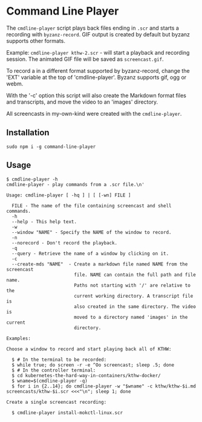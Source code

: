 # Command Line Player

The `cmdline-player` script plays back files ending in `.scr` and starts a recording with `byzanz-record`. GIF output is created by default but byzanz supports other formats.

Example: `cmdline-player kthw-2.scr` - will start a playback and recording session. The animated GIF file will be saved as `screencast.gif`.

To record a in a different format supported by byzanz-record, change the 'EXT' variable at the top of 'cmdline-player'. Byzanz supports gif, ogg or webm.

With the '-c' option this script will also create the Markdown format files and transcripts, and move the video to an 'images' directory.

All screencasts in my-own-kind were created with the `cmdline-player`.

## Installation

`sudo npm i -g command-line-player`

## Usage

```none
$ cmdline-player -h
cmdline-player - play commands from a .scr file.\n'

Usage: cmdline-player [ -hq ] | [ [-wn] FILE ]

  FILE - The name of the file containing screencast and shell commands.
  -h
  --help - This help text.
  -w
  --window "NAME" - Specify the NAME of the window to record.
  -n
  --norecord - Don't record the playback.
  -q
  --query - Retrieve the name of a window by clicking on it.
  -c
  --create-mds "NAME"  - Create a markdown file named NAME from the screencast
                         file. NAME can contain the full path and file name.
                         Paths not starting with '/' are relative to the
                         current working directory. A transcript file is
                         also created in the same directory. The video is
                         moved to a directory named 'images' in the current
                         directory.

Examples:

Choose a window to record and start playing back all of KTHW:

  $ # In the terminal to be recorded:
  $ while true; do screen -r -e ^Oo screencast; sleep .5; done
  $ # In the controller terminal:
  $ cd kubernetes-the-hard-way-in-containers/kthw-docker/
  $ wname=$(cmdline-player -q)
  $ for i in {2..14}; do cmdline-player -w "$wname" -c kthw/kthw-$i.md screencasts/kthw-$i.scr <<<"\n"; sleep 1; done

Create a single screencast recording:

  $ cmdline-player install-mokctl-linux.scr


```
